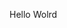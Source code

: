 Hello Wolrd

















































































































































































































































































































































































































































































































































































































































































































































































































































































































































































































































































































































































































































































































































































































































































































































































































































































































































































































































































































































































































































































































































































































































































































































































































































































































































































































































































































































































































































































































































































